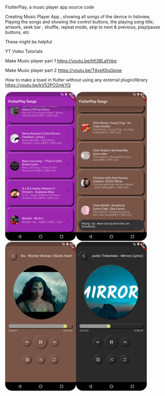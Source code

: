 FlutterPlay, a music player app  source code 

Creating Music Player App , showing all songs of the device in listiview, Playing the songs and showing the control buttons, the playing song title, artwork, seek bar , shuffle, repeat mode, skip to next & previous, play/pause buttons, etc

These might be helpful

YT Video Tutorials

Make Music player part 1 https://youtu.be/hfi38LaYnbg

Make Music player part 2 https://youtu.be/T4yeX0uGpow

How to make a toast in flutter without using any external plugin/library https://youtu.be/kV52PO2mkYQ


<img src="images/Screenshot_20220330_105251.png" width="230"/><img src="images/Screenshot_20220403_200501.png" width="230"/>
<img src="images/Screenshot_20220403_195511.png" width="230"/><img src="images/Screenshot_20220402_212756.png" width="230"/>

